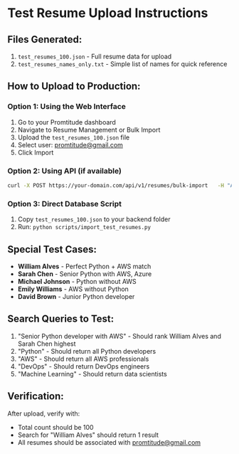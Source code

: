 
# Test Resume Upload Instructions

## Files Generated:
1. `test_resumes_100.json` - Full resume data for upload
2. `test_resumes_names_only.txt` - Simple list of names for quick reference

## How to Upload to Production:

### Option 1: Using the Web Interface
1. Go to your Promtitude dashboard
2. Navigate to Resume Management or Bulk Import
3. Upload the `test_resumes_100.json` file
4. Select user: promtitude@gmail.com
5. Click Import

### Option 2: Using API (if available)
```bash
curl -X POST https://your-domain.com/api/v1/resumes/bulk-import   -H "Authorization: Bearer YOUR_TOKEN"   -H "Content-Type: application/json"   -d @test_resumes_100.json
```

### Option 3: Direct Database Script
1. Copy `test_resumes_100.json` to your backend folder
2. Run: `python scripts/import_test_resumes.py`

## Special Test Cases:
- **William Alves** - Perfect Python + AWS match
- **Sarah Chen** - Senior Python with AWS, Azure
- **Michael Johnson** - Python without AWS
- **Emily Williams** - AWS without Python
- **David Brown** - Junior Python developer

## Search Queries to Test:
1. "Senior Python developer with AWS" - Should rank William Alves and Sarah Chen highest
2. "Python" - Should return all Python developers
3. "AWS" - Should return all AWS professionals
4. "DevOps" - Should return DevOps engineers
5. "Machine Learning" - Should return data scientists

## Verification:
After upload, verify with:
- Total count should be 100
- Search for "William Alves" should return 1 result
- All resumes should be associated with promtitude@gmail.com
